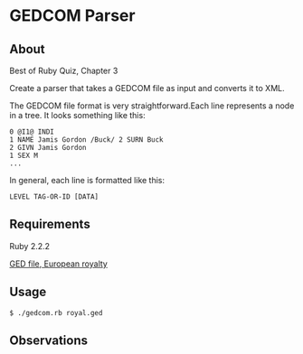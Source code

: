 # GEDCOM Parser

## About

Best of Ruby Quiz, Chapter 3

Create a parser that takes a GEDCOM file as input and converts it to XML.

The GEDCOM file format is very straightforward.Each line represents a node in a tree. It looks something like this:
    
    0 @I1@ INDI
    1 NAME Jamis Gordon /Buck/ 2 SURN Buck
    2 GIVN Jamis Gordon
    1 SEX M
    ...

In general, each line is formatted like this:

    LEVEL TAG-OR-ID [DATA]


## Requirements

Ruby 2.2.2

[GED file, European royalty](http://www.rubyquiz.com/royal.ged)


## Usage

    $ ./gedcom.rb royal.ged

## Observations



